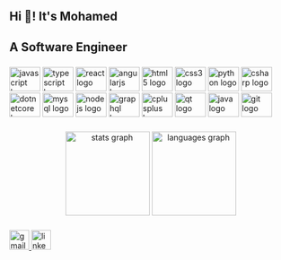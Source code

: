 <h2 align="left">Hi 👋! It's Mohamed</h2>
<h2>A Software Engineer</h2>

###

<div align="left">
  <img src="https://cdn.jsdelivr.net/gh/devicons/devicon/icons/javascript/javascript-original.svg" height="43" width="55" alt="javascript logo"  />
  <img src="https://cdn.jsdelivr.net/gh/devicons/devicon/icons/typescript/typescript-plain.svg" height="43" width="55" alt="typescript logo"  />
  <img src="https://cdn.jsdelivr.net/gh/devicons/devicon/icons/react/react-original.svg" height="43" width="55" alt="react logo"  />
  <img src="https://cdn.jsdelivr.net/gh/devicons/devicon/icons/angularjs/angularjs-original.svg" height="43" width="55" alt="angularjs logo"  />
  <img src="https://cdn.jsdelivr.net/gh/devicons/devicon/icons/html5/html5-original.svg" height="43" width="55" alt="html5 logo"  />
  <img src="https://cdn.jsdelivr.net/gh/devicons/devicon/icons/css3/css3-original.svg" height="43" width="55" alt="css3 logo"  />
  <img src="https://cdn.jsdelivr.net/gh/devicons/devicon/icons/python/python-original.svg" height="43" width="55" alt="python logo"  />
  <img src="https://cdn.jsdelivr.net/gh/devicons/devicon/icons/csharp/csharp-original.svg" height="43" width="55" alt="csharp logo"  />
  <img src="https://cdn.jsdelivr.net/gh/devicons/devicon/icons/dotnetcore/dotnetcore-original.svg" height="43" width="55" alt="dotnetcore logo"  />
  <img src="https://cdn.jsdelivr.net/gh/devicons/devicon/icons/mysql/mysql-original-wordmark.svg" height="43" width="55" alt="mysql logo"  />
  <img src="https://cdn.jsdelivr.net/gh/devicons/devicon/icons/nodejs/nodejs-original.svg" height="43" width="55" alt="nodejs logo"  />
  <img src="https://cdn.jsdelivr.net/gh/devicons/devicon/icons/graphql/graphql-plain.svg" height="43" width="55" alt="graphql logo"  />
  <img src="https://cdn.jsdelivr.net/gh/devicons/devicon/icons/cplusplus/cplusplus-original.svg" height="43" width="55" alt="cplusplus logo"  />
  <img src="https://cdn.jsdelivr.net/gh/devicons/devicon/icons/qt/qt-original.svg" height="43" width="55" alt="qt logo"  />
  <img src="https://cdn.jsdelivr.net/gh/devicons/devicon/icons/java/java-original.svg" height="43" width="55" alt="java logo"  />
  <img src="https://cdn.jsdelivr.net/gh/devicons/devicon/icons/git/git-original.svg" height="43" width="55" alt="git logo"  />
</div>

###

<div align="center">
  <img src="https://github-readme-stats.vercel.app/api?hide_title=false&hide_rank=false&show_icons=true&include_all_commits=true&count_private=true&disable_animations=false&theme=dracula&locale=en&hide_border=false&username=Mohamed981" height="150" alt="stats graph"  />
  <img src="https://github-readme-stats.vercel.app/api/top-langs?locale=en&hide_title=false&layout=compact&card_width=320&langs_count=5&theme=dracula&hide_border=false&username=Mohamed981" height="150" alt="languages graph"  />
</div>

###

<div align="left">
  <a href="mohamedakram153@gmail.com" target="_blank">
    <img src="https://img.shields.io/static/v1?message=Gmail&logo=gmail&label=&color=D14836&logoColor=white&labelColor=&style=for-the-badge" height="35" alt="gmail logo"  />
  </a>
  <a href="https://www.linkedin.com/in/mohamed-akram-16155b1a3/" target="_blank">
    <img src="https://img.shields.io/static/v1?message=LinkedIn&logo=linkedin&label=&color=0077B5&logoColor=white&labelColor=&style=for-the-badge" height="35" alt="linkedin logo"  />
  </a>
</div>

###
